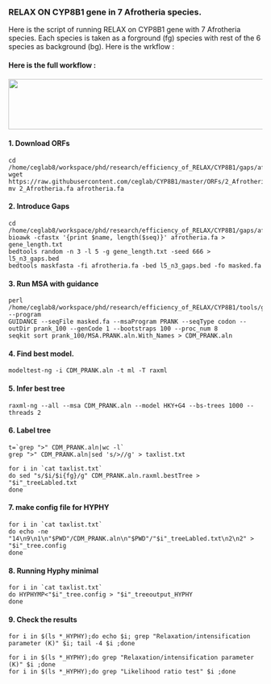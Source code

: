 ### RELAX ON CYP8B1 gene in 7 Afrotheria species.

Here is the script of running RELAX on CYP8B1 gene with 7 Afrotheria species. Each species is taken as a forground (fg) species with rest of the 6 species as background (bg).
Here is the wrkflow :

#### Here is the full workflow :

<p align="center">
  <img width="860" height="100" src="https://iailga.dm.files.1drv.com/y4m8k1sWndFc2_TiZ8hJW0sdeaNDIOosc707XJQ0jghyjjLBkRGJj70Bdi57erxhF-29XCkRwfBMfs1Wu_QJNxwbzSREdtdZ8WVIvKShb1Di6NQEvc3ULrgCjQCHmH-naNxXNL-5Y-AxEia1TFdjhw5H5KwNgFl6pctUPpaYBZF7vL-5WSPqUH3CMzHCptYv8Dx86JFXiK25mSSc-DV516L4Q?width=1232&height=202&cropmode=none">
</p>

#### 1. Download ORFs

    cd /home/ceglab8/workspace/phd/research/efficiency_of_RELAX/CYP8B1/gaps/afrotheria/orf
    wget https://raw.githubusercontent.com/ceglab/CYP8B1/master/ORFs/2_Afrotheria.fa
    mv 2_Afrotheria.fa afrotheria.fa

#### 2. Introduce Gaps
    cd /home/ceglab8/workspace/phd/research/efficiency_of_RELAX/CYP8B1/gaps/afrotheria/orf
    bioawk -cfastx '{print $name, length($seq)}' afrotheria.fa > gene_length.txt
    bedtools random -n 3 -l 5 -g gene_length.txt -seed 666 > l5_n3_gaps.bed
    bedtools maskfasta -fi afrotheria.fa -bed l5_n3_gaps.bed -fo masked.fa

#### 3. Run MSA with guidance
    perl /home/ceglab8/workspace/phd/research/efficiency_of_RELAX/CYP8B1/tools/guidance.v2.02/www/Guidance/guidance.pl --program
    GUIDANCE --seqFile masked.fa --msaProgram PRANK --seqType codon --outDir prank_100 --genCode 1 --bootstraps 100 --proc_num 8
    seqkit sort prank_100/MSA.PRANK.aln.With_Names > CDM_PRANK.aln

#### 4. Find best model.
    modeltest-ng -i CDM_PRANK.aln -t ml -T raxml

#### 5. Infer best tree
    raxml-ng --all --msa CDM_PRANK.aln --model HKY+G4 --bs-trees 1000 --threads 2

    

#### 6. Label tree

    t=`grep ">" CDM_PRANK.aln|wc -l`
    grep ">" CDM_PRANK.aln|sed 's/>//g' > taxlist.txt
    
    for i in `cat taxlist.txt`
    do sed "s/$i/$i{fg}/g" CDM_PRANK.aln.raxml.bestTree > "$i"_treeLabled.txt
    done

#### 7. make config file for HYPHY
    for i in `cat taxlist.txt`
    do echo -ne  "14\n9\n1\n"$PWD"/CDM_PRANK.aln\n"$PWD"/"$i"_treeLabled.txt\n2\n2" > "$i"_tree.config
    done

#### 8. Running Hyphy minimal
    for i in `cat taxlist.txt`
    do HYPHYMP<"$i"_tree.config > "$i"_treeoutput_HYPHY
    done

#### 9. Check the results

    for i in $(ls *_HYPHY);do echo $i; grep "Relaxation/intensification parameter (K)" $i; tail -4 $i ;done

    for i in $(ls *_HYPHY);do grep "Relaxation/intensification parameter (K)" $i ;done
    for i in $(ls *_HYPHY);do grep "Likelihood ratio test" $i ;done
